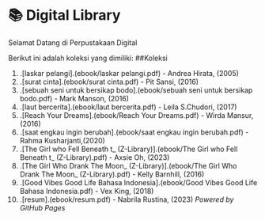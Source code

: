 # 📚 Digital Library

Selamat Datang di Perpustakaan Digital

Berikut ini adalah koleksi yang dimiliki:
##Koleksi

1. .[laskar pelangi].(ebook/laskar pelangi.pdf) - Andrea Hirata, (2005)
2. .[surat cinta].(ebook/surat cinta.pdf) - Pit Sansi, (2016)
3. .[sebuah seni untuk bersikap bodo].(ebook/sebuah seni untuk bersikap bodo.pdf) - Mark Manson, (2016)
4. .[laut bercerita].(ebook/laut bercerita.pdf) - Leila S.Chudori, (2017)
5. .[Reach Your Dreams].(ebook/Reach Your Dreams.pdf) - Wirda Mansur, (2016)
6. .[saat engkau ingin berubah].(ebook/saat engkau ingin berubah.pdf) - Rahma Kusharjanti,(2020)
7. .[The Girl who Fell Beneath t_ (Z-Library)].(ebook/The Girl who Fell Beneath t_ (Z-Library).pdf) - Axsie Oh, (2023)
8. .[The Girl Who Drank The Moon_ (Z-Library)].(ebook/The Girl Who Drank The Moon_ (Z-Library).pdf) - Kelly Barnhill, (2016)
9. .[Good Vibes Good Life Bahasa Indonesia].(ebook/Good Vibes Good Life Bahasa Indonesia.pdf) - Vex King, (2018)
10. .[resum].(ebook/resum.pdf) - Nabrila Rustina, (2023)
*Powered by GitHub Pages*
